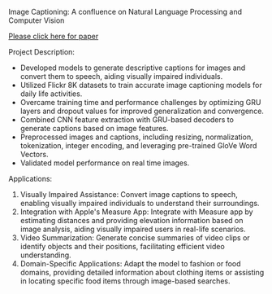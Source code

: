 Image Captioning: A confluence on Natural
Language Processing and Computer Vision

[Please click here for paper](https://drive.google.com/file/d/1iEpD2FmewwTxK6yR0C4_ecl-2yZd4-aY/view?usp=sharing)

Project Description:

- Developed models to generate descriptive captions for images and convert them to speech, aiding visually impaired individuals.
- Utilized Flickr 8K datasets to train accurate image captioning models for daily life activities.
- Overcame training time and performance challenges by optimizing GRU layers and dropout values for improved generalization and convergence. 
- Combined CNN feature extraction with GRU-based decoders to generate captions based on image features.
- Preprocessed images and captions, including resizing, normalization, tokenization, integer encoding, and leveraging pre-trained GloVe Word Vectors.
- Validated model performance on real time images.

Applications:

1. Visually Impaired Assistance: Convert image captions to speech, enabling visually impaired individuals to understand their surroundings.
2. Integration with Apple's Measure App: Integrate with Measure app by estimating distances and providing elevation information based on image analysis, aiding visually impaired users in real-life scenarios.
3. Video Summarization: Generate concise summaries of video clips or identify objects and their positions, facilitating efficient video understanding.
4. Domain-Specific Applications: Adapt the model to fashion or food domains, providing detailed information about clothing items or assisting in locating specific food items through image-based searches.
